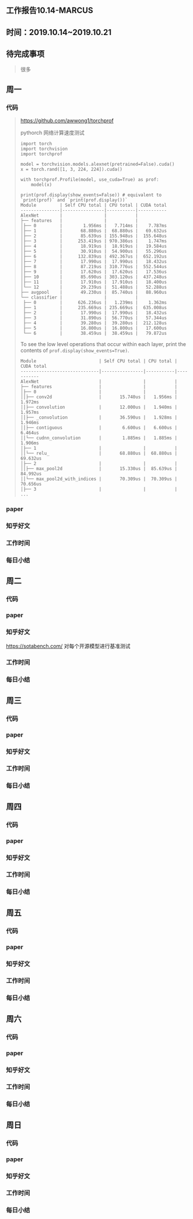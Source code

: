 ## 工作报告10.14-MARCUS



## 时间：2019.10.14~2019.10.21



## 待完成事项

> 很多
>
> 

## 周一



### 代码

> https://github.com/awwong1/torchprof
>
> pythorch 网络计算速度测试
>
> ```
> import torch
> import torchvision
> import torchprof
> 
> model = torchvision.models.alexnet(pretrained=False).cuda()
> x = torch.rand([1, 3, 224, 224]).cuda()
> 
> with torchprof.Profile(model, use_cuda=True) as prof:
>     model(x)
> 
> print(prof.display(show_events=False)) # equivalent to `print(prof)` and `print(prof.display())`
> Module         | Self CPU total | CPU total | CUDA total
> ---------------|----------------|-----------|-----------
> AlexNet        |                |           |
> ├── features   |                |           |
> │├── 0         |        1.956ms |   7.714ms |    7.787ms
> │├── 1         |       68.880us |  68.880us |   69.632us
> │├── 2         |       85.639us | 155.948us |  155.648us
> │├── 3         |      253.419us | 970.386us |    1.747ms
> │├── 4         |       18.919us |  18.919us |   19.584us
> │├── 5         |       30.910us |  54.900us |   55.296us
> │├── 6         |      132.839us | 492.367us |  652.192us
> │├── 7         |       17.990us |  17.990us |   18.432us
> │├── 8         |       87.219us | 310.776us |  552.544us
> │├── 9         |       17.620us |  17.620us |   17.536us
> │├── 10        |       85.690us | 303.120us |  437.248us
> │├── 11        |       17.910us |  17.910us |   18.400us
> │└── 12        |       29.239us |  51.488us |   52.288us
> ├── avgpool    |       49.230us |  85.740us |   88.960us
> └── classifier |                |           |
>  ├── 0         |      626.236us |   1.239ms |    1.362ms
>  ├── 1         |      235.669us | 235.669us |  635.008us
>  ├── 2         |       17.990us |  17.990us |   18.432us
>  ├── 3         |       31.890us |  56.770us |   57.344us
>  ├── 4         |       39.280us |  39.280us |  212.128us
>  ├── 5         |       16.800us |  16.800us |   17.600us
>  └── 6         |       38.459us |  38.459us |   79.872us
> ```
>
> To see the low level operations that occur within each layer, print the contents of `prof.display(show_events=True)`.
>
> ```
> Module                        | Self CPU total | CPU total | CUDA total
> ------------------------------|----------------|-----------|-----------
> AlexNet                       |                |           |
> ├── features                  |                |           |
> │├── 0                        |                |           |
> ││├── conv2d                  |       15.740us |   1.956ms |    1.972ms
> ││├── convolution             |       12.000us |   1.940ms |    1.957ms
> ││├── _convolution            |       36.590us |   1.928ms |    1.946ms
> ││├── contiguous              |        6.600us |   6.600us |    6.464us
> ││└── cudnn_convolution       |        1.885ms |   1.885ms |    1.906ms
> │├── 1                        |                |           |
> ││└── relu_                   |       68.880us |  68.880us |   69.632us
> │├── 2                        |                |           |
> ││├── max_pool2d              |       15.330us |  85.639us |   84.992us
> ││└── max_pool2d_with_indices |       70.309us |  70.309us |   70.656us
> │├── 3                        |                |           |
> ...
> ```

### paper



### 知乎好文



### 工作时间



### 每日小结



## 周二

### 代码



### paper



### 知乎好文

https://sotabench.com/ 对每个开源模型进行基准测试



### 工作时间



### 每日小结



## 周三



### 代码



### paper



### 知乎好文







### 工作时间



### 每日小结





## 周四

### 代码





### paper



### 知乎好文



### 工作时间



### 每日小结



## 周五

### 代码



### paper



### 知乎好文





### 工作时间



### 每日小结



## 周六

### 代码



### paper



### 知乎好文





### 工作时间



### 每日小结







## 周日

### 代码



### paper



### 知乎好文





### 工作时间



### 每日小结



